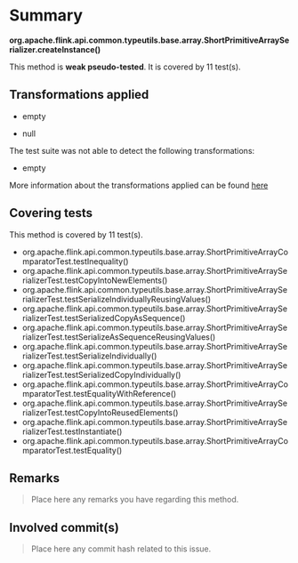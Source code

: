 # Summary
**org.apache.flink.api.common.typeutils.base.array.ShortPrimitiveArraySerializer.createInstance()**

This method is **weak pseudo-tested**.
It is covered by 11 test(s). 


## Transformations applied

- empty

- null


The test suite was not able to detect the following transformations:
 * empty 


More information about the transformations applied can be found [here](https://github.com/STAMP-project/pitest-descartes)

## Covering tests
This method is covered by 11 test(s).
* org.apache.flink.api.common.typeutils.base.array.ShortPrimitiveArrayComparatorTest.testInequality()
* org.apache.flink.api.common.typeutils.base.array.ShortPrimitiveArraySerializerTest.testCopyIntoNewElements()
* org.apache.flink.api.common.typeutils.base.array.ShortPrimitiveArraySerializerTest.testSerializeIndividuallyReusingValues()
* org.apache.flink.api.common.typeutils.base.array.ShortPrimitiveArraySerializerTest.testSerializedCopyAsSequence()
* org.apache.flink.api.common.typeutils.base.array.ShortPrimitiveArraySerializerTest.testSerializeAsSequenceReusingValues()
* org.apache.flink.api.common.typeutils.base.array.ShortPrimitiveArraySerializerTest.testSerializeIndividually()
* org.apache.flink.api.common.typeutils.base.array.ShortPrimitiveArraySerializerTest.testSerializedCopyIndividually()
* org.apache.flink.api.common.typeutils.base.array.ShortPrimitiveArrayComparatorTest.testEqualityWithReference()
* org.apache.flink.api.common.typeutils.base.array.ShortPrimitiveArraySerializerTest.testCopyIntoReusedElements()
* org.apache.flink.api.common.typeutils.base.array.ShortPrimitiveArraySerializerTest.testInstantiate()
* org.apache.flink.api.common.typeutils.base.array.ShortPrimitiveArrayComparatorTest.testEquality()


## Remarks
> Place here any remarks you have regarding this method.

## Involved commit(s)

> Place here any commit hash related to this issue.
